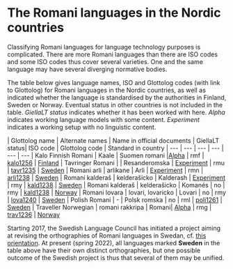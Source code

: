 The Romani languages in the Nordic countries
============================================

Classifying Romani languages for language technology purposes is complicated. There are more Romani languages than there are ISO codes and some ISO codes thus cover several varieties. One and the same language may have several diverging normative bodies.

The table below gives language names, ISO and Glottolog codes (with link to Glottolog) for Romani languages in the Nordic countries, as well as indicated whether the language is standardised by the authorities in Finland, Sweden or Norway. Eventual status in other countries is not included in the table. *GiellaLT status* indicates whether it has been worked with here. *Alpha* indicates working language models with some content. *Experiment* indicates a working setup with no linguistic content.


| Glottolog name | Alternate names | Name in official documents | GiellaLT status| ISO code | Glottolog code | Standard in country 
| --- | --- | --- | --- | --- | ---
| Kalo Finnish Romani | Kaale | Suomen romani |[Alpha](https://giellalt.github.io/lang-rmf/) | rmf | [kalo1256](https://glottolog.org/resource/languoid/id/kalo1256) | [Finland](https://www.kotus.fi/kielitieto/kielipolitiikka/kotimaisten_kielten_keskuksen_kielilautakunnat/romanikielen_lautakunta)
| Tavringer Romani    |       | Resanderomska | [Experiment](https://giellalt.github.io/lang-rmu/) | rmu | [tavr1235](https://glottolog.org/resource/languoid/id/tavr1235) | [Sweden](https://www.isof.se/sidor-pa-nationella-minoritetssprak/romani-chib/tavringer)
| Romani arli         | arlikane  | Arli            | [Experiment](https://giellalt.github.io/lang-rmn/) | rmn | [arli1238](https://glottolog.org/resource/languoid/id/arli1238) | [Sweden](https://www.isof.se/sidor-pa-nationella-minoritetssprak/romani-chib/arlikane)
| Romani kalderaš     | kelderašicko | Kalderash  | [Experiment](https://giellalt.github.io/lang-rmy/) | rmy | [kald1238](https://glottolog.org/resource/languoid/id/kald1238) | [Sweden](https://www.isof.se/sidor-pa-nationella-minoritetssprak/romani-chib/kelderasicka)
| Romani kalderaš     | kelderašicko | Komanés  | no | rmy | [kald1238](https://glottolog.org/resource/languoid/id/kald1238) | [Norway](https://www.sprakradet.no/Spraka-vare/Minoritetssprak/romani-og-romanes/)
| Romani lovara       | lovari, lovaricko | Lovari    | no  | rmy | [lova1240](https://glottolog.org/resource/languoid/id/lova1240) | [Sweden](https://www.isof.se/sidor-pa-nationella-minoritetssprak/romani-chib/lovaricka)
| Polish Romani       |  - | Polsk romska | no  | rml | [poli1261](https://glottolog.org/resource/languoid/id/poli1261) | [Sweden](https://www.isof.se/sidor-pa-nationella-minoritetssprak/romani-chib/polsko-romanes)
| Traveller Norwegian | romani rakkripa | Romani| [Alpha](https://giellalt.github.io/lang-rmg/) | rmg | [trav1236](https://glottolog.org/resource/languoid/id/trav1236) | [Norway](https://www.sprakradet.no/Spraka-vare/Minoritetssprak/romani-og-romanes/)

Starting 2017, the Swedish Language Council has initiated a project aiming at revising the orthographies of Romani languages in Swedan, cf. [this orientation](https://www.isof.se/lar-dig-mer/kunskapsbanker/lar-dig-mer-om-nationella-minoritetssprak/romska/det-romska-spraket). At present (spring 2022), all languages marked **Sweden** in the table above have their own distinct orthographies, but one possible outcome of the Swedish project  is thus that several of them may be unified. 


